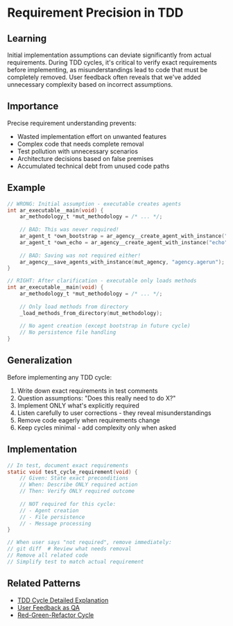 # Requirement Precision in TDD

## Learning
Initial implementation assumptions can deviate significantly from actual requirements. During TDD cycles, it's critical to verify exact requirements before implementing, as misunderstandings lead to code that must be completely removed. User feedback often reveals that we've added unnecessary complexity based on incorrect assumptions.

## Importance
Precise requirement understanding prevents:
- Wasted implementation effort on unwanted features
- Complex code that needs complete removal
- Test pollution with unnecessary scenarios
- Architecture decisions based on false premises
- Accumulated technical debt from unused code paths

## Example
```c
// WRONG: Initial assumption - executable creates agents
int ar_executable__main(void) {
    ar_methodology_t *mut_methodology = /* ... */;
    
    // BAD: This was never required!
    ar_agent_t *own_bootstrap = ar_agency__create_agent_with_instance("bootstrap", "1.0.0");
    ar_agent_t *own_echo = ar_agency__create_agent_with_instance("echo", "1.0.0");
    
    // BAD: Saving was not required either!
    ar_agency__save_agents_with_instance(mut_agency, "agency.agerun");
}

// RIGHT: After clarification - executable only loads methods
int ar_executable__main(void) {
    ar_methodology_t *mut_methodology = /* ... */;
    
    // Only load methods from directory
    _load_methods_from_directory(mut_methodology);
    
    // No agent creation (except bootstrap in future cycle)
    // No persistence file handling
}
```

## Generalization
Before implementing any TDD cycle:
1. Write down exact requirements in test comments
2. Question assumptions: "Does this really need to do X?"
3. Implement ONLY what's explicitly required
4. Listen carefully to user corrections - they reveal misunderstandings
5. Remove code eagerly when requirements change
6. Keep cycles minimal - add complexity only when asked

## Implementation
```c
// In test, document exact requirements
static void test_cycle_requirement(void) {
    // Given: State exact preconditions
    // When: Describe ONLY required action
    // Then: Verify ONLY required outcome
    
    // NOT required for this cycle:
    // - Agent creation
    // - File persistence
    // - Message processing
}

// When user says "not required", remove immediately:
// git diff  # Review what needs removal
// Remove all related code
// Simplify test to match actual requirement
```

## Related Patterns
- [TDD Cycle Detailed Explanation](tdd-cycle-detailed-explanation.md)
- [User Feedback as QA](user-feedback-as-qa.md)
- [Red-Green-Refactor Cycle](red-green-refactor-cycle.md)